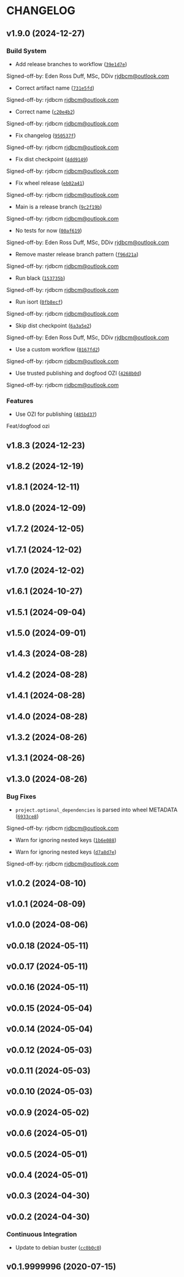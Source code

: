 # CHANGELOG


## v1.9.0 (2024-12-27)

### Build System

- Add release branches to workflow
  ([`39e1d7e`](https://github.com/OZI-Project/OZI.build/commit/39e1d7e810401d856db8f7d6376a01854bbc2826))

Signed-off-by: Eden Ross Duff, MSc, DDiv <rjdbcm@outlook.com>

- Correct artifact name
  ([`731e5fd`](https://github.com/OZI-Project/OZI.build/commit/731e5fd345a231c1b82df5bcb4430fc418cc0fe7))

Signed-off-by: rjdbcm <rjdbcm@outlook.com>

- Correct name
  ([`c20e4b2`](https://github.com/OZI-Project/OZI.build/commit/c20e4b215100fc362665c69428b7a0f744b65da4))

Signed-off-by: rjdbcm <rjdbcm@outlook.com>

- Fix changelog
  ([`950537f`](https://github.com/OZI-Project/OZI.build/commit/950537f1cebfb52f3fafd5b21b9cb274fb604f56))

Signed-off-by: rjdbcm <rjdbcm@outlook.com>

- Fix dist checkpoint
  ([`4dd9149`](https://github.com/OZI-Project/OZI.build/commit/4dd91499c3f354e25c99f9ccaa5e38da1936f945))

Signed-off-by: rjdbcm <rjdbcm@outlook.com>

- Fix wheel release
  ([`eb02a41`](https://github.com/OZI-Project/OZI.build/commit/eb02a41c4c914b6007df54323c0dec2e783ed865))

Signed-off-by: rjdbcm <rjdbcm@outlook.com>

- Main is a release branch
  ([`9c2f19b`](https://github.com/OZI-Project/OZI.build/commit/9c2f19b9ad85cc63bcbdb01ee1ef3c71838e6908))

Signed-off-by: rjdbcm <rjdbcm@outlook.com>

- No tests for now
  ([`00af619`](https://github.com/OZI-Project/OZI.build/commit/00af619cfd2d33026531e2dd0085560356e6bd5b))

Signed-off-by: Eden Ross Duff, MSc, DDiv <rjdbcm@outlook.com>

- Remove master release branch pattern
  ([`f96d21a`](https://github.com/OZI-Project/OZI.build/commit/f96d21af1b5fecfc121490f5c2b7d06374e6a932))

Signed-off-by: rjdbcm <rjdbcm@outlook.com>

- Run black
  ([`153735b`](https://github.com/OZI-Project/OZI.build/commit/153735b18c4f6a3a9419a7555009980c35bb0bdc))

Signed-off-by: rjdbcm <rjdbcm@outlook.com>

- Run isort
  ([`0fb8ecf`](https://github.com/OZI-Project/OZI.build/commit/0fb8ecf36e1025822d661deb60c816888ec36f1f))

Signed-off-by: rjdbcm <rjdbcm@outlook.com>

- Skip dist checkpoint
  ([`6a3a5e2`](https://github.com/OZI-Project/OZI.build/commit/6a3a5e2736587dabfd7fbe581881a7253a4c3d23))

Signed-off-by: Eden Ross Duff, MSc, DDiv <rjdbcm@outlook.com>

- Use a custom workflow
  ([`0167fd2`](https://github.com/OZI-Project/OZI.build/commit/0167fd20891af2b51b5966aa017e39a2e38c050e))

Signed-off-by: rjdbcm <rjdbcm@outlook.com>

- Use trusted publishing and dogfood OZI
  ([`4268b0d`](https://github.com/OZI-Project/OZI.build/commit/4268b0db89ebbc1c2609c66a7ab93f8f0f069a10))

Signed-off-by: rjdbcm <rjdbcm@outlook.com>

### Features

- Use OZI for publishing
  ([`485bd37`](https://github.com/OZI-Project/OZI.build/commit/485bd37accff05383ca5ce509f5331129eb5baa7))

Feat/dogfood ozi


## v1.8.3 (2024-12-23)


## v1.8.2 (2024-12-19)


## v1.8.1 (2024-12-11)


## v1.8.0 (2024-12-09)


## v1.7.2 (2024-12-05)


## v1.7.1 (2024-12-02)


## v1.7.0 (2024-12-02)


## v1.6.1 (2024-10-27)


## v1.5.1 (2024-09-04)


## v1.5.0 (2024-09-01)


## v1.4.3 (2024-08-28)


## v1.4.2 (2024-08-28)


## v1.4.1 (2024-08-28)


## v1.4.0 (2024-08-28)


## v1.3.2 (2024-08-26)


## v1.3.1 (2024-08-26)


## v1.3.0 (2024-08-26)

### Bug Fixes

- ``project.optional_dependencies`` is parsed into wheel METADATA
  ([`6933ce8`](https://github.com/OZI-Project/OZI.build/commit/6933ce8397bffd293ad07ae9b4c95ce01da765a1))

Signed-off-by: rjdbcm <rjdbcm@outlook.com>

- Warn for ignoring nested keys
  ([`1b6e088`](https://github.com/OZI-Project/OZI.build/commit/1b6e088a1fcd23191cd3f4ca23ac826426d4b65a))

- Warn for ignoring nested keys
  ([`d7a8d7e`](https://github.com/OZI-Project/OZI.build/commit/d7a8d7e2740a6dd60ba5fcf401d36dc740312d93))

Signed-off-by: rjdbcm <rjdbcm@outlook.com>


## v1.0.2 (2024-08-10)


## v1.0.1 (2024-08-09)


## v1.0.0 (2024-08-06)


## v0.0.18 (2024-05-11)


## v0.0.17 (2024-05-11)


## v0.0.16 (2024-05-11)


## v0.0.15 (2024-05-04)


## v0.0.14 (2024-05-04)


## v0.0.12 (2024-05-03)


## v0.0.11 (2024-05-03)


## v0.0.10 (2024-05-03)


## v0.0.9 (2024-05-02)


## v0.0.6 (2024-05-01)


## v0.0.5 (2024-05-01)


## v0.0.4 (2024-05-01)


## v0.0.3 (2024-04-30)


## v0.0.2 (2024-04-30)

### Continuous Integration

- Update to debian buster
  ([`cc0b0c0`](https://github.com/OZI-Project/OZI.build/commit/cc0b0c01163730aecd6fc938120789a343269460))


## v0.1.9999996 (2020-07-15)
